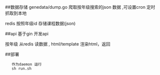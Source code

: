 ##数据存储
genedata/dump.go 爬取按年级搜索的json 数据 ,可设置cron 定时抓取到本地

redis 按照年级id 存储课程数据(json)
  

##api 
   基于gin 开发api 
   
   按年级  从redis 读数据 , html/template 渲染html，返回
   
##部署 
 ```apple js
    作为daemon 运行 
    sh run.sh 
```

